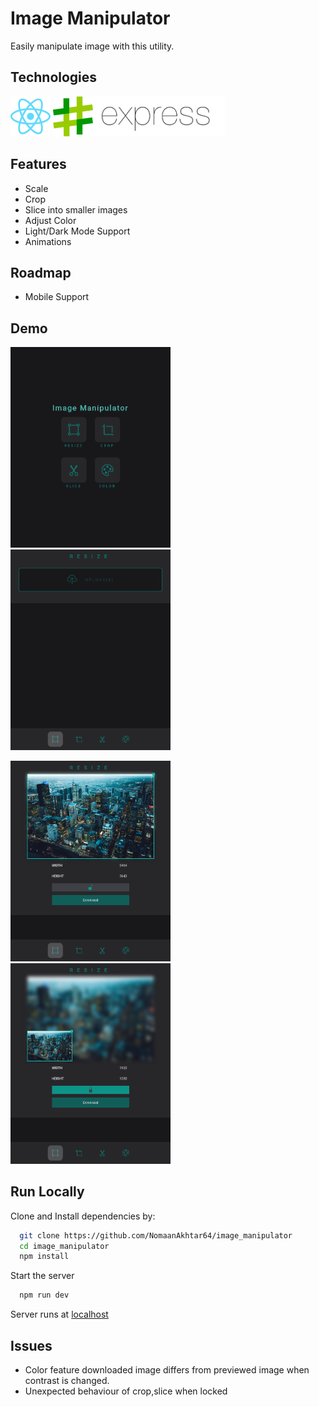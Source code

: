 # Image Manipulator

Easily manipulate image with this utility.

## Technologies

[<img src="https://github.com/NomaanAkhtar64/NomaanAkhtar64/blob/main/resources/icon/react.svg" alt="React"  width="64" height="64">](https://github.com/facebook/react) [<img src="https://github.com/NomaanAkhtar64/NomaanAkhtar64/blob/main/resources/icon/sharp.svg" alt="Sharp"  width="64" height="64">](https://github.com/lovell/sharp)[<picture><source media="(prefers-color-scheme: dark)"  srcset="https://github.com/NomaanAkhtar64/NomaanAkhtar64/blob/main/resources/icon/express_dark.png"><source media="(prefers-color-scheme: light)" srcset="https://github.com/NomaanAkhtar64/NomaanAkhtar64/blob/main/resources/icon/express_light.png"><img alt="Express"  height="64" src="https://github.com/NomaanAkhtar64/NomaanAkhtar64/blob/main/resources/icon/express_light.png"></picture>](https://github.com/expressjs/express)

## Features

- Scale
- Crop
- Slice into smaller images
- Adjust Color
- Light/Dark Mode Support
- Animations

## Roadmap

- Mobile Support

## Demo

<img src="https://github.com/NomaanAkhtar64/NomaanAkhtar64/blob/main/resources/demo/image_manipulator/0.png" alt="Home Screen"  width="256" ><img src="https://github.com/NomaanAkhtar64/NomaanAkhtar64/blob/main/resources/demo/image_manipulator/1.png" alt="Home Screen"  width="256" >

<img src="https://github.com/NomaanAkhtar64/NomaanAkhtar64/blob/main/resources/demo/image_manipulator/2.png" alt="Home Screen"  width="256" ><img src="https://github.com/NomaanAkhtar64/NomaanAkhtar64/blob/main/resources/demo/image_manipulator/3.png" alt="Home Screen"  width="256" >

## Run Locally

Clone and Install dependencies by:

```bash
  git clone https://github.com/NomaanAkhtar64/image_manipulator
  cd image_manipulator
  npm install
```

Start the server

```bash
  npm run dev
```

Server runs at [localhost](http://localhost:5173)

## Issues

- Color feature downloaded image differs from previewed image when contrast is changed.
- Unexpected behaviour of crop,slice when locked
